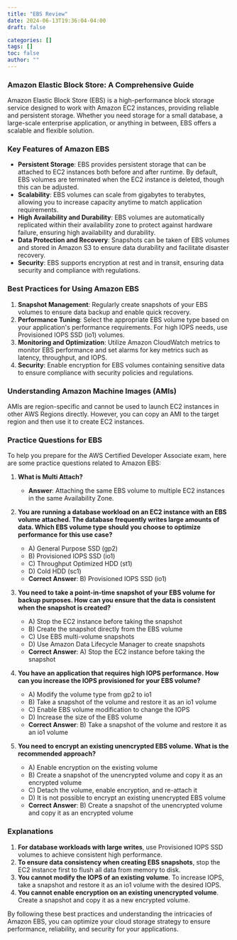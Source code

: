```yaml
---
title: "EBS Review"
date: 2024-06-13T19:36:04-04:00
draft: false

categories: []
tags: []
toc: false
author: ""
---
```

### Amazon Elastic Block Store: A Comprehensive Guide

Amazon Elastic Block Store (EBS) is a high-performance block storage service designed to work with Amazon EC2 instances, providing reliable and persistent storage. Whether you need storage for a small database, a large-scale enterprise application, or anything in between, EBS offers a scalable and flexible solution. 

### Key Features of Amazon EBS

- **Persistent Storage**: EBS provides persistent storage that can be attached to EC2 instances both before and after runtime. By default, EBS volumes are terminated when the EC2 instance is deleted, though this can be adjusted.
- **Scalability**: EBS volumes can scale from gigabytes to terabytes, allowing you to increase capacity anytime to match application requirements.
- **High Availability and Durability**: EBS volumes are automatically replicated within their availability zone to protect against hardware failure, ensuring high availability and durability.
- **Data Protection and Recovery**: Snapshots can be taken of EBS volumes and stored in Amazon S3 to ensure data durability and facilitate disaster recovery.
- **Security**: EBS supports encryption at rest and in transit, ensuring data security and compliance with regulations.

### Best Practices for Using Amazon EBS

1. **Snapshot Management**: Regularly create snapshots of your EBS volumes to ensure data backup and enable quick recovery.
2. **Performance Tuning**: Select the appropriate EBS volume type based on your application's performance requirements. For high IOPS needs, use Provisioned IOPS SSD (io1) volumes.
3. **Monitoring and Optimization**: Utilize Amazon CloudWatch metrics to monitor EBS performance and set alarms for key metrics such as latency, throughput, and IOPS.
4. **Security**: Enable encryption for EBS volumes containing sensitive data to ensure compliance with security policies and regulations.

### Understanding Amazon Machine Images (AMIs)

AMIs are region-specific and cannot be used to launch EC2 instances in other AWS Regions directly. However, you can copy an AMI to the target region and then use it to create EC2 instances.

### Practice Questions for EBS

To help you prepare for the AWS Certified Developer Associate exam, here are some practice questions related to Amazon EBS:

1. **What is Multi Attach?**
   - **Answer**: Attaching the same EBS volume to multiple EC2 instances in the same Availability Zone.

2. **You are running a database workload on an EC2 instance with an EBS volume attached. The database frequently writes large amounts of data. Which EBS volume type should you choose to optimize performance for this use case?**
   - A) General Purpose SSD (gp2)
   - B) Provisioned IOPS SSD (io1)
   - C) Throughput Optimized HDD (st1)
   - D) Cold HDD (sc1)
   - **Correct Answer**: B) Provisioned IOPS SSD (io1)

3. **You need to take a point-in-time snapshot of your EBS volume for backup purposes. How can you ensure that the data is consistent when the snapshot is created?**
   - A) Stop the EC2 instance before taking the snapshot
   - B) Create the snapshot directly from the EBS volume
   - C) Use EBS multi-volume snapshots
   - D) Use Amazon Data Lifecycle Manager to create snapshots
   - **Correct Answer**: A) Stop the EC2 instance before taking the snapshot

4. **You have an application that requires high IOPS performance. How can you increase the IOPS provisioned for your EBS volume?**
   - A) Modify the volume type from gp2 to io1
   - B) Take a snapshot of the volume and restore it as an io1 volume
   - C) Enable EBS volume modification to change the IOPS
   - D) Increase the size of the EBS volume
   - **Correct Answer**: B) Take a snapshot of the volume and restore it as an io1 volume

5. **You need to encrypt an existing unencrypted EBS volume. What is the recommended approach?**
   - A) Enable encryption on the existing volume
   - B) Create a snapshot of the unencrypted volume and copy it as an encrypted volume
   - C) Detach the volume, enable encryption, and re-attach it
   - D) It is not possible to encrypt an existing unencrypted EBS volume
   - **Correct Answer**: B) Create a snapshot of the unencrypted volume and copy it as an encrypted volume

### Explanations

1. **For database workloads with large writes**, use Provisioned IOPS SSD volumes to achieve consistent high performance.
2. **To ensure data consistency when creating EBS snapshots**, stop the EC2 instance first to flush all data from memory to disk.
3. **You cannot modify the IOPS of an existing volume**. To increase IOPS, take a snapshot and restore it as an io1 volume with the desired IOPS.
4. **You cannot enable encryption on an existing unencrypted volume**. Create a snapshot and copy it as a new encrypted volume.

By following these best practices and understanding the intricacies of Amazon EBS, you can optimize your cloud storage strategy to ensure performance, reliability, and security for your applications.
